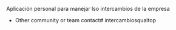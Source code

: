 Aplicación personal para manejar lso intercambios de la empresa
* Other community or team contact# intercambiosqualtop
